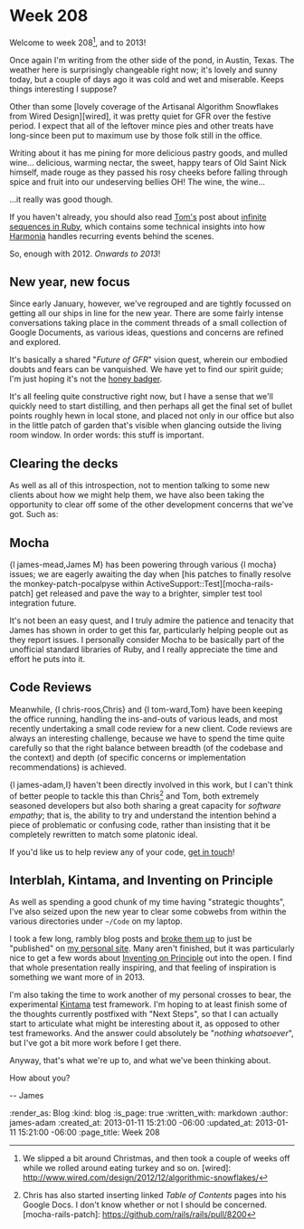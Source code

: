 Week 208
========

Welcome to week 208[^208], and to 2013!

Once again I'm writing from the other side of the pond, in Austin, Texas. The weather here is surprisingly changeable right now; it's lovely and sunny today, but a couple of days ago it was cold and wet and miserable. Keeps things interesting I suppose?

Other than some [lovely coverage of the Artisanal Algorithm Snowflakes from Wired Design][wired], it was pretty quiet for GFR over the festive period. I expect that all of the leftover mince pies and other treats have long-since been put to maximum use by those folk still in the office.

Writing about it has me pining for more delicious pastry goods, and mulled wine... delicious, warming nectar, the sweet, happy tears of Old Saint Nick himself, made rouge as they passed his rosy cheeks before falling through spice and fruit into our undeserving bellies OH! The wine, the wine...

...it really was good though.

If you haven't already, you should also read [Tom's](/tom-ward) post about [infinite sequences in Ruby](http://tomafro.net/2012/12/infinite-sequences-in-ruby), which contains some technical insights into how [Harmonia](https://harmonia.io) handles recurring events behind the scenes.

So, enough with 2012. *Onwards to 2013*!


New year, new focus
-------

Since early January, however, we've regrouped and are tightly focussed on getting all our ships in line for the new year. There are some fairly intense conversations taking place in the comment threads of a small collection of Google Documents, as various ideas, questions and concerns are refined and explored.

It's basically a shared "*Future of GFR*" vision quest, wherein our embodied doubts and fears can be vanquished. We have yet to find our spirit guide; I'm just hoping it's not the [honey badger](http://www.youtube.com/watch?v=4r7wHMg5Yjg).

It's all feeling quite constructive right now, but I have a sense that we'll quickly need to start distilling, and then perhaps all get the final set of bullet points roughly hewn in local stone, and placed not only in our office but also in the little patch of garden that's visible when glancing outside the living room window. In order words: this stuff is important.


Clearing the decks
--------

As well as all of this introspection, not to mention talking to some new clients about how we might help them, we have also been taking the opportunity to clear off some of the other development concerns that we've got. Such as:


## Mocha

{l james-mead,James M} has been powering through various {l mocha} issues; we are eagerly awaiting the day when [his patches to finally resolve the monkey-patch-pocalpyse within ActiveSupport::Test][mocha-rails-patch] get released and pave the way to a brighter, simpler test tool integration future.

It's not been an easy quest, and I truly admire the patience and tenacity that James has shown in order to get this far, particularly helping people out as they report issues. I personally consider Mocha to be basically part of the unofficial standard libraries of Ruby, and I really appreciate the time and effort he puts into it.


## Code Reviews

Meanwhile, {l chris-roos,Chris} and {l tom-ward,Tom} have been keeping the office running, handling the ins-and-outs of various leads, and most recently undertaking a small code review for a new client. Code reviews are always an interesting challenge, because we have to spend the time quite carefully so that the right balance between breadth (of the codebase and the context) and depth (of specific concerns or implementation recommendations) is achieved.

{l james-adam,I} haven't been directly involved in this work, but I can't think of better people to tackle this than Chris[^toc] and Tom, both extremely seasoned developers but also both sharing a great capacity for *software empathy*; that is, the ability to try and understand the intention behind a piece of problematic or confusing code, rather than insisting that it be completely rewritten to match some platonic ideal.

If you'd like us to help review any of your code, <a href="/#contact">get in touch</a>!


## Interblah, Kintama, and Inventing on Principle

As well as spending a good chunk of my time having "strategic thoughts", I've also seized upon the new year to clear some cobwebs from within the various directories under `~/Code` on my laptop.

I took a few long, rambly blog posts and [broke them up](http://interblah.net/blog-posts-i-will-never-finish) to just be "published" on [my personal site](http://interblah.net). Many aren't finished, but it was particularly nice to get a few words about [Inventing on Principle](http://interblah.net/inventing-on-principle) out into the open. I find that whole presentation really inspiring, and that feeling of inspiration is something we want more of in 2013.

I'm also taking the time to work another of my personal crosses to bear, the experimental [Kintama](http://interblah.net/kintama) test framework. I'm hoping to at least finish some of the thoughts currently postfixed with "Next Steps", so that I can actually start to articulate what might be interesting about it, as opposed to other test frameworks. And the answer could absolutely be "*nothing whatsoever*", but I've got a bit more work before I get there.


Anyway, that's what we're up to, and what we've been thinking about.

How about you?

-- James


[^208]: We slipped a bit around Christmas, and then took a couple of weeks off while we rolled around eating turkey and so on.
[wired]: http://www.wired.com/design/2012/12/algorithmic-snowflakes/
[^toc]: Chris has also started inserting linked *Table of Contents* pages into his Google Docs. I don't know whether or not I should be concerned.
[mocha-rails-patch]: https://github.com/rails/rails/pull/8200

:render_as: Blog
:kind: blog
:is_page: true
:written_with: markdown
:author: james-adam
:created_at: 2013-01-11 15:21:00 -06:00
:updated_at: 2013-01-11 15:21:00 -06:00
:page_title: Week 208
